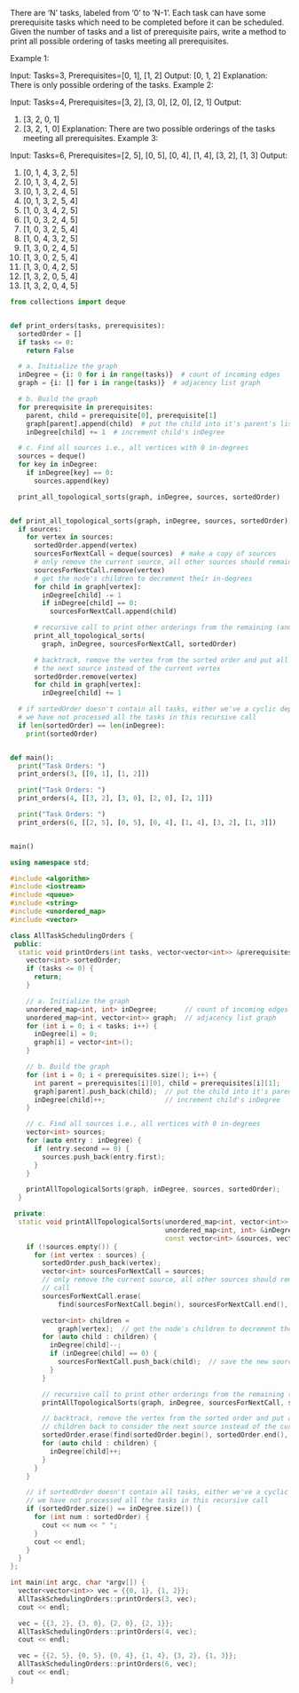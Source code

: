 There are ‘N’ tasks, labeled from ‘0’ to ‘N-1’. Each task can have some prerequisite tasks which need to be completed before it can be scheduled. Given the number of tasks and a list of prerequisite pairs, write a method to print all possible ordering of tasks meeting all prerequisites.

Example 1:

Input: Tasks=3, Prerequisites=[0, 1], [1, 2]
Output: [0, 1, 2]
Explanation: There is only possible ordering of the tasks.
Example 2:

Input: Tasks=4, Prerequisites=[3, 2], [3, 0], [2, 0], [2, 1]
Output: 
1) [3, 2, 0, 1]
2) [3, 2, 1, 0]
Explanation: There are two possible orderings of the tasks meeting all prerequisites.
Example 3:

Input: Tasks=6, Prerequisites=[2, 5], [0, 5], [0, 4], [1, 4], [3, 2], [1, 3]
Output: 
1) [0, 1, 4, 3, 2, 5]
2) [0, 1, 3, 4, 2, 5]
3) [0, 1, 3, 2, 4, 5]
4) [0, 1, 3, 2, 5, 4]
5) [1, 0, 3, 4, 2, 5]
6) [1, 0, 3, 2, 4, 5]
7) [1, 0, 3, 2, 5, 4]
8) [1, 0, 4, 3, 2, 5]
9) [1, 3, 0, 2, 4, 5]
10) [1, 3, 0, 2, 5, 4]
11) [1, 3, 0, 4, 2, 5]
12) [1, 3, 2, 0, 5, 4]
13) [1, 3, 2, 0, 4, 5]

```python
from collections import deque


def print_orders(tasks, prerequisites):
  sortedOrder = []
  if tasks <= 0:
    return False

  # a. Initialize the graph
  inDegree = {i: 0 for i in range(tasks)}  # count of incoming edges
  graph = {i: [] for i in range(tasks)}  # adjacency list graph

  # b. Build the graph
  for prerequisite in prerequisites:
    parent, child = prerequisite[0], prerequisite[1]
    graph[parent].append(child)  # put the child into it's parent's list
    inDegree[child] += 1  # increment child's inDegree

  # c. Find all sources i.e., all vertices with 0 in-degrees
  sources = deque()
  for key in inDegree:
    if inDegree[key] == 0:
      sources.append(key)

  print_all_topological_sorts(graph, inDegree, sources, sortedOrder)


def print_all_topological_sorts(graph, inDegree, sources, sortedOrder):
  if sources:
    for vertex in sources:
      sortedOrder.append(vertex)
      sourcesForNextCall = deque(sources)  # make a copy of sources
      # only remove the current source, all other sources should remain in the queue for the next call
      sourcesForNextCall.remove(vertex)
      # get the node's children to decrement their in-degrees
      for child in graph[vertex]:
        inDegree[child] -= 1
        if inDegree[child] == 0:
          sourcesForNextCall.append(child)

      # recursive call to print other orderings from the remaining (and new) sources
      print_all_topological_sorts(
        graph, inDegree, sourcesForNextCall, sortedOrder)

      # backtrack, remove the vertex from the sorted order and put all of its children back to consider
      # the next source instead of the current vertex
      sortedOrder.remove(vertex)
      for child in graph[vertex]:
        inDegree[child] += 1

  # if sortedOrder doesn't contain all tasks, either we've a cyclic dependency between tasks, or
  # we have not processed all the tasks in this recursive call
  if len(sortedOrder) == len(inDegree):
    print(sortedOrder)


def main():
  print("Task Orders: ")
  print_orders(3, [[0, 1], [1, 2]])

  print("Task Orders: ")
  print_orders(4, [[3, 2], [3, 0], [2, 0], [2, 1]])

  print("Task Orders: ")
  print_orders(6, [[2, 5], [0, 5], [0, 4], [1, 4], [3, 2], [1, 3]])


main()
```

```cpp
using namespace std;

#include <algorithm>
#include <iostream>
#include <queue>
#include <string>
#include <unordered_map>
#include <vector>

class AllTaskSchedulingOrders {
 public:
  static void printOrders(int tasks, vector<vector<int>> &prerequisites) {
    vector<int> sortedOrder;
    if (tasks <= 0) {
      return;
    }

    // a. Initialize the graph
    unordered_map<int, int> inDegree;       // count of incoming edges for every vertex
    unordered_map<int, vector<int>> graph;  // adjacency list graph
    for (int i = 0; i < tasks; i++) {
      inDegree[i] = 0;
      graph[i] = vector<int>();
    }

    // b. Build the graph
    for (int i = 0; i < prerequisites.size(); i++) {
      int parent = prerequisites[i][0], child = prerequisites[i][1];
      graph[parent].push_back(child);  // put the child into it's parent's list
      inDegree[child]++;               // increment child's inDegree
    }

    // c. Find all sources i.e., all vertices with 0 in-degrees
    vector<int> sources;
    for (auto entry : inDegree) {
      if (entry.second == 0) {
        sources.push_back(entry.first);
      }
    }

    printAllTopologicalSorts(graph, inDegree, sources, sortedOrder);
  }

 private:
  static void printAllTopologicalSorts(unordered_map<int, vector<int>> &graph,
                                       unordered_map<int, int> &inDegree,
                                       const vector<int> &sources, vector<int> &sortedOrder) {
    if (!sources.empty()) {
      for (int vertex : sources) {
        sortedOrder.push_back(vertex);
        vector<int> sourcesForNextCall = sources;
        // only remove the current source, all other sources should remain in the queue for the next
        // call
        sourcesForNextCall.erase(
            find(sourcesForNextCall.begin(), sourcesForNextCall.end(), vertex));

        vector<int> children =
            graph[vertex];  // get the node's children to decrement their in-degrees
        for (auto child : children) {
          inDegree[child]--;
          if (inDegree[child] == 0) {
            sourcesForNextCall.push_back(child);  // save the new source for the next call
          }
        }

        // recursive call to print other orderings from the remaining (and new) sources
        printAllTopologicalSorts(graph, inDegree, sourcesForNextCall, sortedOrder);

        // backtrack, remove the vertex from the sorted order and put all of its
        // children back to consider the next source instead of the current vertex
        sortedOrder.erase(find(sortedOrder.begin(), sortedOrder.end(), vertex));
        for (auto child : children) {
          inDegree[child]++;
        }
      }
    }

    // if sortedOrder doesn't contain all tasks, either we've a cyclic dependency between tasks, or
    // we have not processed all the tasks in this recursive call
    if (sortedOrder.size() == inDegree.size()) {
      for (int num : sortedOrder) {
        cout << num << " ";
      }
      cout << endl;
    }
  }
};

int main(int argc, char *argv[]) {
  vector<vector<int>> vec = {{0, 1}, {1, 2}};
  AllTaskSchedulingOrders::printOrders(3, vec);
  cout << endl;

  vec = {{3, 2}, {3, 0}, {2, 0}, {2, 1}};
  AllTaskSchedulingOrders::printOrders(4, vec);
  cout << endl;

  vec = {{2, 5}, {0, 5}, {0, 4}, {1, 4}, {3, 2}, {1, 3}};
  AllTaskSchedulingOrders::printOrders(6, vec);
  cout << endl;
}
```

